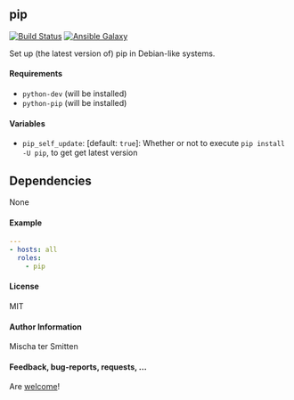 ## pip

[![Build Status](https://travis-ci.org/Oefenweb/ansible-pip.svg?branch=master)](https://travis-ci.org/Oefenweb/ansible-pip) [![Ansible Galaxy](http://img.shields.io/badge/ansible--galaxy-pip-blue.svg)](https://galaxy.ansible.com/list#/roles/4386)

Set up (the latest version of) pip in Debian-like systems.

#### Requirements

* `python-dev` (will be installed)
* `python-pip` (will be installed)

#### Variables

* `pip_self_update`: [default: `true`]: Whether or not to execute `pip install -U pip`, to get get latest version

## Dependencies

None

#### Example

```yaml
---
- hosts: all
  roles:
    - pip
```

#### License

MIT

#### Author Information

Mischa ter Smitten

#### Feedback, bug-reports, requests, ...

Are [welcome](https://github.com/Oefenweb/ansible-pip/issues)!
